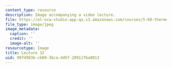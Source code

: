 ```yaml
---
content_type: resource
description: Image accompanying a video lecture.
file: https://ol-ocw-studio-app-qa.s3.amazonaws.com/courses/5-60-thermodynamics-kinetics-spring-2008/907d983bcb093bcadd5f20911fba8913_lec32_th.jpg
file_type: image/jpeg
image_metadata:
  caption: ''
  credit: ''
  image-alt: ''
resourcetype: Image
title: Lecture 32
uid: 907d983b-cb09-3bca-dd5f-20911fba8913
---
```

